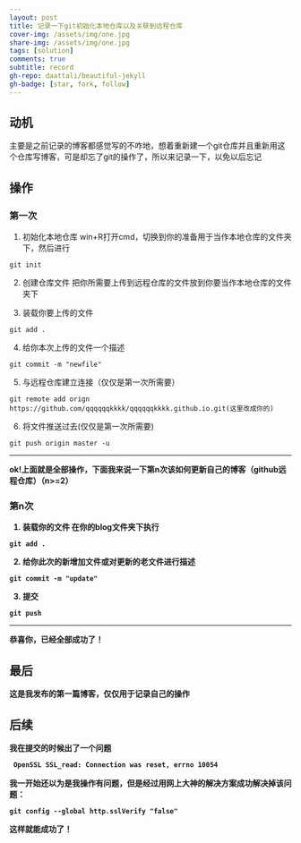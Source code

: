 ```yaml
---
layout: post
title: 记录一下git初始化本地仓库以及关联到远程仓库
cover-img: /assets/img/one.jpg
share-img: /assets/img/one.jpg
tags: [solution]
comments: true
subtitle: record
gh-repo: daattali/beautiful-jekyll
gh-badge: [star, fork, follow]
---
```

## 动机
主要是之前记录的博客都感觉写的不咋地，想着重新建一个git仓库并且重新用这个仓库写博客，可是却忘了git的操作了，所以来记录一下，以免以后忘记

## 操作
### 第一次
1. 初始化本地仓库
 win+R打开cmd，切换到你的准备用于当作本地仓库的文件夹下，然后进行
 ~~~git
 git init
~~~
2. 创建仓库文件
把你所需要上传到远程仓库的文件放到你要当作本地仓库的文件夹下

3. 装载你要上传的文件
~~~git
git add .
~~~
4. 给你本次上传的文件一个描述
~~~git
git commit -m "newfile"
~~~
5. 与远程仓库建立连接（仅仅是第一次所需要）
~~~git
git remote add orign  https://github.com/qqqqqqkkkk/qqqqqqkkkk.github.io.git(这里改成你的)
~~~
6. 将文件推送过去(仅仅是第一次所需要)
~~~git
git push origin master -u
~~~
<hr/>
<b>ok!上面就是全部操作，下面我来说一下第n次该如何更新自己的博客（github远程仓库）（n>=2）

### 第n次
1. 装载你的文件
在你的blog文件夹下执行
~~~git
git add .
~~~
2. 给你此次的新增加文件或对更新的老文件进行描述
~~~git
git commit -m "update"
~~~
3. 提交
~~~git
git push
~~~
<hr/>
<b>恭喜你，已经全部成功了！</b>

## 最后
这是我发布的第一篇博客，仅仅用于记录自己的操作

## 后续 
我在提交的时候出了一个问题
~~~cmd
 OpenSSL SSL_read: Connection was reset, errno 10054
 ~~~
 我一开始还以为是我操作有问题，但是经过用网上大神的解决方案成功解决掉该问题：
 ~~~git
 git config --global http.sslVerify "false"
~~~
这样就能成功了！
